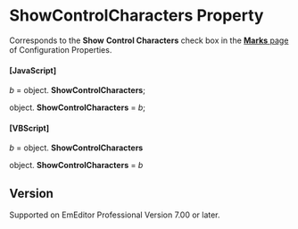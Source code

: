 # ShowControlCharacters Property

Corresponds to the **Show**
**Control Characters** check box in the
[**Marks** page](../../dlg/properties/marks/index) of Configuration Properties.

#### \[JavaScript\]

_b_ =
object. **ShowControlCharacters**;

object. **ShowControlCharacters** = _b_;

#### \[VBScript\]

_b_ =
object. **ShowControlCharacters**

object. **ShowControlCharacters** = _b_

## Version

Supported on EmEditor Professional Version 7.00 or later.